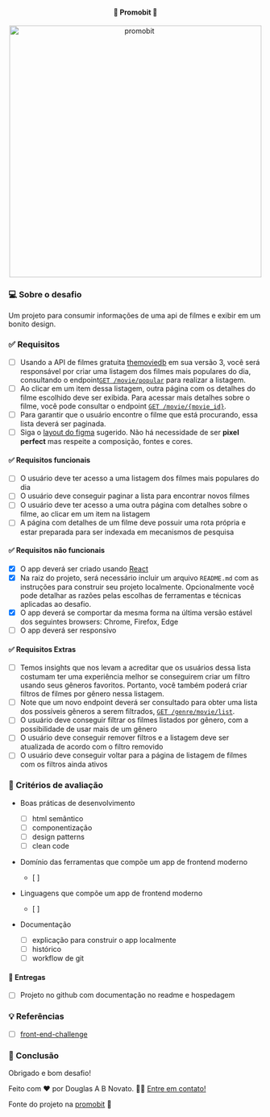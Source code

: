 <h4 align="center">
 🚧 Promobit 🚀
</h4>

<p align="center" style="display: flex; align-items: flex-start; justify-content: center;">
  <img alt="promobit" title="#promobit" src="https://i.imgur.com/6q2AiRg.png" width="500">
</p>

### 💻 Sobre o desafio

Um projeto para consumir informações de uma api de filmes e exibir em um bonito design.

### ✅ Requisitos

- [ ] Usando a API de filmes gratuita [themoviedb](https://developers.themoviedb.org/3/getting-started/introduction) em sua versão 3, você será responsável por criar uma listagem dos filmes mais populares do dia, consultando o endpoint[`GET /movie/popular`](https://developers.themoviedb.org/3/movies/get-popular-movies) para realizar a listagem.
- [ ] Ao clicar em um item dessa listagem, outra página com os detalhes do filme escolhido deve ser exibida. Para acessar mais detalhes sobre o filme, você pode consultar o endpoint [`GET /movie/{movie_id}`](https://developers.themoviedb.org/3/movies/get-movie-details).
- [ ] Para garantir que o usuário encontre o filme que está procurando, essa lista deverá ser paginada.
- [ ] Siga o [layout do figma](https://www.figma.com/file/rM7WPqhLY9ObnGzSCeWLxB/Teste-Front-End) sugerido. Não há necessidade de ser **pixel perfect** mas respeite a composição, fontes e cores.

#### ✅ Requisitos funcionais

- [ ] O usuário deve ter acesso a uma listagem dos filmes mais populares do dia
- [ ] O usuário deve conseguir paginar a lista para encontrar novos filmes
- [ ] O usuário deve ter acesso a uma outra página com detalhes sobre o filme, ao clicar em um item na listagem
- [ ] A página com detalhes de um filme deve possuir uma rota própria e estar preparada para ser indexada em mecanismos de pesquisa

#### ✅ Requisitos não funcionais

- [x] O app deverá ser criado usando [React](https://reactjs.org/)
- [x] Na raiz do projeto, será necessário incluir um arquivo `README.md` com as instruções para construir seu projeto localmente. Opcionalmente você pode detalhar as razões pelas escolhas de ferramentas e técnicas aplicadas ao desafio.
- [x] O app deverá se comportar da mesma forma na última versão estável dos seguintes browsers: Chrome, Firefox, Edge
- [ ] O app deverá ser responsivo

#### ✅ Requisitos Extras

- [ ] Temos insights que nos levam a acreditar que os usuários dessa lista costumam ter uma experiência melhor se conseguirem criar um filtro usando seus gêneros favoritos. Portanto, você também poderá criar filtros de filmes por gênero nessa listagem. 
- [ ] Note que um novo endpoint deverá ser consultado para obter uma lista dos possíveis gêneros a serem filtrados, [`GET /genre/movie/list`](https://developers.themoviedb.org/3/genres/get-movie-list).
- [ ] O usuário deve conseguir filtrar os filmes listados por gênero, com a possibilidade de usar mais de um gênero
- [ ] O usuário deve conseguir remover filtros e a listagem deve ser atualizada de acordo com o filtro removido
- [ ] O usuário deve conseguir voltar para a página de listagem de filmes com os filtros ainda ativos

### 📅 Critérios de avaliação

- Boas práticas de desenvolvimento 
  - [ ] html semântico
  - [ ] componentização
  - [ ] design patterns
  - [ ] clean code

- Domínio das ferramentas que compõe um app de frontend moderno
  - [ ] 

- Linguagens que compõe um app de frontend moderno
  - [ ] 

- Documentação
  - [ ] explicação para construir o app localmente
  - [ ] histórico
  - [ ] workflow de git

#### 📅 Entregas

- [ ] Projeto no github com documentação no readme e hospedagem

### 💡 Referências

- [ ] [front-end-challenge](https://github.com/seu-nome/front-end-challenge.git)

### 🚀 Conclusão

Obrigado e bom desafio!

Feito com ❤️ por Douglas A B Novato. 👋🏽 [Entre em contato!](https://www.linkedin.com/in/douglasabnovato/)

Fonte do projeto na [promobit](https://www.promobit.com.br/) 👋
